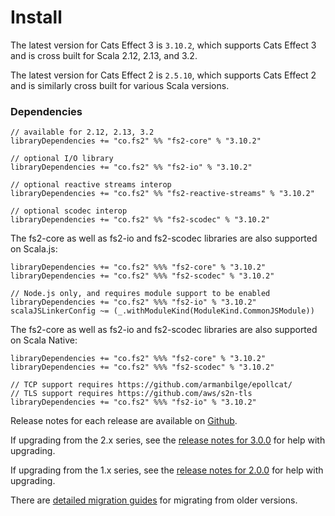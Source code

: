 # Install

The latest version for Cats Effect 3 is `3.10.2`, which supports Cats Effect 3 and is cross built for Scala 2.12, 2.13, and 3.2.

The latest version for Cats Effect 2 is `2.5.10`, which supports Cats Effect 2 and is similarly cross built for various Scala versions.

### Dependencies <!-- {docsify-ignore} -->

```
// available for 2.12, 2.13, 3.2
libraryDependencies += "co.fs2" %% "fs2-core" % "3.10.2"

// optional I/O library
libraryDependencies += "co.fs2" %% "fs2-io" % "3.10.2"

// optional reactive streams interop
libraryDependencies += "co.fs2" %% "fs2-reactive-streams" % "3.10.2"

// optional scodec interop
libraryDependencies += "co.fs2" %% "fs2-scodec" % "3.10.2"
```

The fs2-core as well as fs2-io and fs2-scodec libraries are also supported on Scala.js:

```
libraryDependencies += "co.fs2" %%% "fs2-core" % "3.10.2"
libraryDependencies += "co.fs2" %%% "fs2-scodec" % "3.10.2"

// Node.js only, and requires module support to be enabled
libraryDependencies += "co.fs2" %%% "fs2-io" % "3.10.2"
scalaJSLinkerConfig ~= (_.withModuleKind(ModuleKind.CommonJSModule)) 
```

The fs2-core as well as fs2-io and fs2-scodec libraries are also supported on Scala Native:
```
libraryDependencies += "co.fs2" %%% "fs2-core" % "3.10.2"
libraryDependencies += "co.fs2" %%% "fs2-scodec" % "3.10.2"

// TCP support requires https://github.com/armanbilge/epollcat/
// TLS support requires https://github.com/aws/s2n-tls
libraryDependencies += "co.fs2" %%% "fs2-io" % "3.10.2"
```

Release notes for each release are available on [Github](https://github.com/typelevel/fs2/releases/).

If upgrading from the 2.x series, see the [release notes for 3.0.0](https://github.com/typelevel/fs2/releases/tag/v3.0.0) for help with upgrading.

If upgrading from the 1.x series, see the [release notes for 2.0.0](https://github.com/typelevel/fs2/releases/tag/v2.0.0) for help with upgrading.

There are [detailed migration guides](https://github.com/typelevel/fs2/blob/main/docs/) for migrating from older versions.
